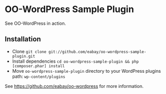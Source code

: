 # OO-WordPress Sample Plugin

See OO-WordPress in action.

## Installation
* Clone `git clone git://github.com/eabay/oo-wordpress-sample-plugin.git`
* Install dependencies `cd oo-wordpress-sample-plugin && php [composer.phar] install`
* Move `oo-wordpress-sample-plugin` directory to your WordPress plugins path: `wp-content/plugins`


See https://github.com/eabay/oo-wordpress for more information.


[composer.phar]: https://github.com/composer/composer/